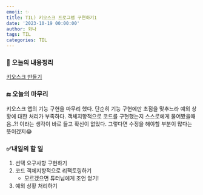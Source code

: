 ```yaml
---
emoji: ✨
title: TIL) 키오스크 프로그램 구현하기1
date: '2023-10-19 00:00:00'
author: 화나
tags: TIL
categories: TIL
---
```


### 📝 오늘의 내용정리

[키오스크 만들기](https://hwana.github.io/naebaecamp/project/java-solo-project/) 

### 🔚 오늘의 마무리

키오스크 앱의 기능 구현을 마무리 했다. 단순히 기능 구현에만 초점을 맞추느라 예외 상황에 대한 처리가 부족하다. 객체지향적으로 코드를 구현했는지 스스로에게 물어봤을때 음..?! 이라는 생각이 바로 들고 확신이 없었다. 그렇다면 수정을 해야할 부분이 많다는 뜻이겠지😂 

### ✅내일의 할 일

1. 선택 요구사항 구현하기
2. 코드 객체지향적으로 리팩토링하기
    - 모르겠으면 튜터님에게 조언 얻기!
3. 예외 상황 처리하기


